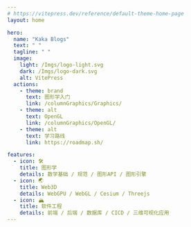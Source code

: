 ```yaml
---
# https://vitepress.dev/reference/default-theme-home-page
layout: home

hero:
  name: "Kaka Blogs"
  text: " "
  tagline: " "
  image:
    light: /Imgs/logo-light.svg
    dark: /Imgs/logo-dark.svg
    alt: VitePress
  actions:
    - theme: brand
      text: 图形学入门
      link: /columnGraphics/Graphics/
    - theme: alt
      text: OpenGL
      link: /columnGraphics/OpenGL/
    - theme: alt
      text: 学习路线
      link: https://roadmap.sh/

features:
  - icon: 🛠️
    title: 图形学
    details: 数学基础 / 规范 / 图形API / 图形引擎
  - icon: 🌏
    title: Web3D
    details: WebGPU / WebGL / Cesium / Threejs
  - icon: 🏔️
    title: 软件工程
    details: 前端 / 后端 / 数据库 / CICD / 三维可视化应用
---
```


<!-- 自定义组件 -->
<script setup>
  // import home from './components/home.vue'
  // import pointCloud from './components/pointCloud.vue'
  import glView from './components/index.vue'
</script>


<!-- <home />
<pointCloud /> -->
<glView />

